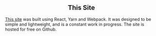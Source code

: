 <center><h2>This Site</h2></center>

[This site](https://github.com/jordanmmck/blog) was built using React, Yarn and Webpack. It was designed to be simple and lightweight, and is a constant work in progress. The site is hosted for free on Github.
